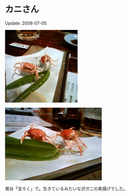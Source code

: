 カニさん
=====

Update: 2008-07-05

![](20080705_0.jpg)

![](20080705_1.jpg)

鶯谷「宝ろく」で。生きているみたいな沢ガニの素揚げでした。
